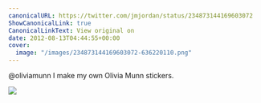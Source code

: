 ```yaml
---
canonicalURL: https://twitter.com/jmjordan/status/234873144169603072
ShowCanonicalLink: true
CanonicalLinkText: View original on
date: 2012-08-13T04:44:55+00:00
cover:
  image: "/images/234873144169603072-636220110.png"
---
```

@oliviamunn I make my own Olivia Munn stickers.

![](/images/234873144169603072-636220110.png)